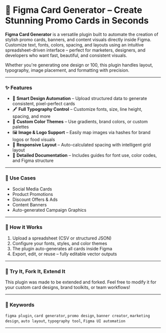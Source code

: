 # 🎨 Figma Card Generator – Create Stunning Promo Cards in Seconds

**Figma Card Generator** is a versatile plugin built to automate the creation of stylish promo cards, banners, and content visuals directly inside Figma. Customize text, fonts, colors, spacing, and layouts using an intuitive spreadsheet-driven interface – perfect for marketers, designers, and developers who want fast, beautiful, and consistent visuals.

Whether you're generating one design or 100, this plugin handles layout, typography, image placement, and formatting with precision.

---

### ✨ Features

- 🧠 **Smart Design Automation** – Upload structured data to generate consistent, pixel-perfect cards
- 🖋️ **Full Typography Control** – Customize fonts, size, line height, spacing, and more
- 🎨 **Custom Color Themes** – Use gradients, brand colors, or custom palettes
- 🖼️ **Image & Logo Support** – Easily map images via hashes for brand logos or food visuals
- 📐 **Responsive Layout** – Auto-calculated spacing with intelligent grid layout
- 🧾 **Detailed Documentation** – Includes guides for font use, color codes, and Figma structure

---

### 🚀 Use Cases

- Social Media Cards  
- Product Promotions  
- Discount Offers & Ads  
- Content Banners  
- Auto-generated Campaign Graphics

---

### 📎 How it Works

1. Upload a spreadsheet (CSV or structured JSON)
2. Configure your fonts, styles, and color themes
3. The plugin auto-generates all cards inside Figma
4. Export, edit, or reuse – fully editable vector outputs

---

### 🧪 Try It, Fork It, Extend It

This plugin was made to be extended and forked. Feel free to modify it for your custom card designs, brand toolkits, or team workflows!

---

### 🔗 Keywords

`figma plugin`, `card generator`, `promo design`, `banner creator`, `marketing design`, `auto layout`, `typography tool`, `Figma UI automation`

---
